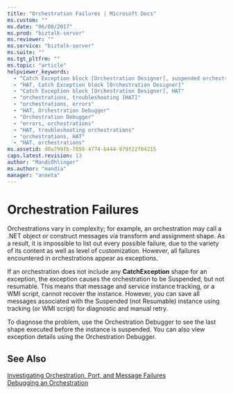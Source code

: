 ```yaml
---
title: "Orchestration Failures | Microsoft Docs"
ms.custom: ""
ms.date: "06/08/2017"
ms.prod: "biztalk-server"
ms.reviewer: ""
ms.service: "biztalk-server"
ms.suite: ""
ms.tgt_pltfrm: ""
ms.topic: "article"
helpviewer_keywords: 
  - "Catch Exception block [Orchestration Designer], suspended orchestrations"
  - "HAT, Catch Exception block [Orchestration Designer]"
  - "Catch Exception block [Orchestration Designer], HAT"
  - "orchestrations, troubleshooting [HAT]"
  - "orchestrations, errors"
  - "HAT, Orchestration Debugger"
  - "Orchestration Debugger"
  - "errors, orchestrations"
  - "HAT, troubleshooting orchestrations"
  - "orchestrations, HAT"
  - "HAT, orchestrations"
ms.assetid: d0a799fb-7859-4774-b444-979f22f04215
caps.latest.revision: 13
author: "MandiOhlinger"
ms.author: "mandia"
manager: "anneta"
---
```

# Orchestration Failures
Orchestrations vary in complexity; for example, an orchestration may call a .NET object or construct messages via transform and assignment shape. As a result, it is impossible to list out every possible failure, due to the variety of its content as well as level of customization. However, all failures encountered in orchestrations appear as exceptions.  
  
 If an orchestration does not include any **CatchException** shape for an exception, the exception causes the orchestration to be Suspended, but not resumable. This means that message and service instance tracking, or a WMI script, cannot recover the instance. However, you can save all messages associated with the Suspended (not Resumable) instance using tracking (or WMI script) for diagnostic and manual retry.  
  
 To diagnose the problem, use the Orchestration Debugger to see the last shape executed before the instance is suspended. You can also view exception details using the Orchestration Debugger.  
  
## See Also  
 [Investigating Orchestration, Port, and Message Failures](../core/investigating-orchestration-port-and-message-failures.md)   
 [Debugging an Orchestration](../core/debugging-an-orchestration.md)